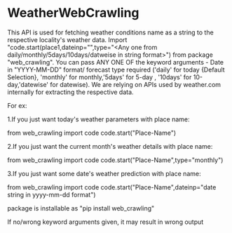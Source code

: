 # WeatherWebCrawling

This API is used for fetching weather conditions  name as a string to the respective locality's weather data. 
Import "code.start(place1,dateinp="",type="<Any one from daily/monthly/5days/10days/datweise in string format>") from package "web_crawling".
 You can pass ANY ONE OF the keyword arguments - Date in "YYYY-MM-DD" format/ forecast type required ('daily' for today {Default Selection}, 'monthly' for monthly,'5days' for 5-day , '10days' for 10-day,'datewise' for datewise). We are relying on APIs used by weather.com internally for extracting the respective data.
 
 
 For ex:

1.If you just want today's weather parameters with place name:

from web_crawling import code
code.start("Place-Name")

2.If you just want the current month's weather details with place name:

from web_crawling import code
code.start("Place-Name",type="monthly")

3.If you just want some date's weather prediction with place name:

from web_crawling import code
code.start("Place-Name",dateinp="date string in yyyy-mm-dd format")


package is installable as "pip install web_crawling"

If no/wrong keyword arguments given, it may result in wrong output

